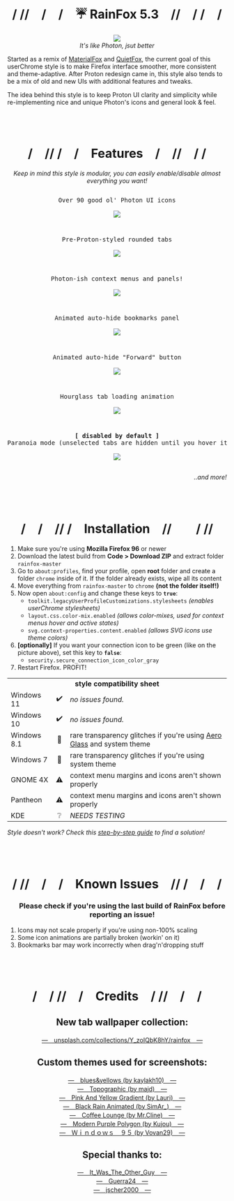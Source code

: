 <h1 align=center>/ //　/　/　☔ RainFox 5.3<!--<sup>β</sup>-->　//　/ /　/</h1>
<p align=center><img src="https://github.com/1280px/rainfox/blob/master/.readme-img/header.png"></img>
<br><i>It's like Photon, jsut better</i></p>

Started as a remix of <a href="https://github.com/muckSponge/MaterialFox">MaterialFox</a> and <a href="https://github.com/coekuss/quietfox">QuietFox</a>, the current goal of this userChrome style is to make Firefox interface smoother, more consistent and theme-adaptive. After Proton redesign came in, this style also tends to be a mix of old and new UIs with additional features and tweaks.<br>

The idea behind this style is to keep Proton UI clarity and simplicity while re-implementing nice and unique Photon's icons and general look & feel.

<br><br>

<h1 align=center>/　// /　/　Features　/　//　/ /</h1>
<p align=center><i>Keep in mind this style is modular, you can easily enable/disable almost everything you want!</i></p>
<pre><p align=center>Over 90 good ol' Photon UI icons<br>
<img src="https://github.com/1280px/rainfox/blob/master/.readme-img/feat0.png" align=center></img></p></pre>
<pre><p align=center>Pre-Proton-styled rounded tabs<br>
<img src="https://github.com/1280px/rainfox/blob/master/.readme-img/feat1.webp" align=center></img></p></pre>
<pre><p align=center>Photon-ish context menus and panels!<br>
<img src="https://github.com/1280px/rainfox/blob/master/.readme-img/feat2.webp" align=center></img></p></pre>
<pre><p align=center>Animated auto-hide bookmarks panel<br>
<img src="https://github.com/1280px/rainfox/blob/master/.readme-img/feat3.webp" align=center></img></p></pre>
<pre><p align=center>Animated auto-hide "Forward" button<br>
<img src="https://github.com/1280px/rainfox/blob/master/.readme-img/feat4.webp" align=center></img></p></pre>
<pre><p align=center>Hourglass tab loading animation<br>
<img src="https://github.com/1280px/rainfox/blob/master/.readme-img/feat5.webp" align=center></img></p></pre>
<pre><p align=center><b>[ disabled by default ]</b><br>Paranoia mode (unselected tabs are hidden until you hover it)<br>
<img src="https://github.com/1280px/rainfox/blob/master/.readme-img/feat6.webp" align=center></img></p></pre>
<p align=right><i>..and more!　　　　</i></p>

<br><br>

<h1 align=center>/　/　// /　Installation　//　　/ //</h1><ol>
	<li>Make sure you're using <b>Mozilla Firefox 96</b> or newer
	<li>Download the latest build from <b>Code > Download ZIP</b> and extract folder <code>rainfox-master</code>
	<li>Go to <code>about:profiles</code>, find your profile, open <b>root</b> folder and create a folder <code>chrome</code> inside of it. If the folder already exists, wipe all its content
	<li>Move everything from <code>rainfox-master</code> to <code>chrome</code> <b>(not the folder itself!)</b>
	<li>Now open <code>about:config</code> and change these keys to <code><b>true</b></code>:<ul>
		<li><code>toolkit.legacyUserProfileCustomizations.stylesheets</code> <i>(enables userChrome stylesheets)</i>
		<li><code>layout.css.color-mix.enabled</code> <i>(allows color-mixes, used for context menus hover and active states)</i>
		<li><code>svg.context-properties.content.enabled</code> <i>(allows SVG icons use theme colors)</i></ul>
 <li><b>[optionally]</b> If you want your connection icon to be green (like on the picture above), set this key to <code><b>false</b></code>:<ul>
		 <li><code>security.secure_connection_icon_color_gray</code></ul>
	<li>Restart Firefox. PROFIT!</ol>

<table>
	<tbody>
		<tr>
			<td colspan=3 align=center><b>style compatibility sheet</b></td>
		</tr><tr>
			<td>Windows 11</td><td align=center>✔️</td>
			<td><i>no issues found.</i></td>
		</tr><tr>
			<td>Windows 10</td><td align=center>✔️</td>
			<td><i>no issues found.</i></td>
		</tr><tr>
			<td>Windows 8.1</td><td align=center>🔘</td>
			<td>rare transparency glitches if you're using <a href="https://www.glass8.eu/">Aero Glass</a> and system theme</td>
		</tr><tr>
			<td>Windows 7</td><td align=center>🔘</td>
			<td>rare transparency glitches if you're using system theme</td>
		</tr><tr>
			<td>GNOME 4X</td><td align=center>⚠️</td>
			<td>context menu margins and icons aren't shown properly</td>
		</tr><tr>
			<td>Pantheon</td><td align=center>⚠️</td>
			<td>context menu margins and icons aren't shown properly</td>
		</tr><tr>
			<td>KDE</td><td align=center>❔</td>
			<td><i>NEEDS TESTING</i></td>
		</tr><tr>
	</tbody>
</table>

<i>Style doesn't work? Check this <a href="https://github.com/1280px/rainfox/blob/master/README-IF-STYLE-DOESNT-WORK.md">step-by-step guide</a> to find a solution!</i>

<br><br>

<h1 align=center>/ //　/　/　Known Issues　// /　/　/</h1><ol>
<h3 align=center>Please check if you're using the last build of RainFox before reporting an issue!</h3>
<li>Icons may not scale properly if you're using non-100% scaling
<li>Some icon animations are partially broken (workin' on it)
<li>Bookmarks bar may work incorrectly when drag'n'dropping stuff</ol>

<br><br>

<h1 align=center>/　/ //　/　Credits　/ //　/　/</h1><ol>
<h2 align=center>New tab wallpaper collection:</h3><p align=center>
<a href="https://unsplash.com/collections/Y_zoIQbK8hY/rainfox" target=_blank>—　unsplash.com/collections/Y_zoIQbK8hY/rainfox　—</a><br>
</p>

<h2 align=center>Custom themes used for screenshots:</h3><p align=center>
<a href="https://addons.mozilla.org/ru/firefox/addon/blues-yellows/" target=_blank>—　blues&yellows (by kaylakh10)　—</a><br>
<a href="https://addons.mozilla.org/ru/firefox/addon/topographic/" target=_blank>—　Topographic (by majd)　—</a><br>
<a href="https://addons.mozilla.org/ru/firefox/addon/pay-gradient/" target=_blank>—　Pink And Yellow Gradient (by Lauri)　—</a><br>
<a href="https://addons.mozilla.org/ru/firefox/addon/black-rain-animated/" target=_blank>—　Black Rain Animated (by SimAr_)　—</a><br>
<a href="https://addons.mozilla.org/ru/firefox/addon/coffee-lounge-by-mr-cline/" target=_blank>—　Coffee Lounge (by Mr.Cline)　—</a><br>
<a href="https://addons.mozilla.org/ru/firefox/addon/modern-purple-polygon/" target=_blank>—　Modern Purple Polygon (by Kujou)　—</a><br>
<a href="https://addons.mozilla.org/ru/firefox/addon/windows95aesthetic/" target=_blank>—　Ｗｉｎｄｏｗｓ　９５ (by Vovan29)　—</a><br>
</p>

<h2 align=center>Special thanks to:</h3><p align=center>
<a href="https://www.reddit.com/user/It_Was_The_Other_Guy/" target=_blank>—　It_Was_The_Other_Guy　—</a><br>
<a href="https://www.reddit.com/user/Guerra24/" target=_blank>—　Guerra24　—</a><br>
<a href="https://www.reddit.com/user/jscher2000/" target=_blank>—　jscher2000　—</a><br>
</p>
